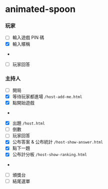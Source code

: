 # animated-spoon

### 玩家
- [ ] 輸入遊戲 PIN 碼
- [x] 輸入暱稱
- 
- [ ] 玩家回答

### 主持人
- [ ] 開局
- [x] 等待玩家都進場 `/host-add-me.html`
- [x] 點開始遊戲
- 
- [x] 出題 `/host.html`
- [ ] 倒數
- [ ] 玩家回答
- [x] 公布答案 & 公布統計 `/host-show-answer.html`
- [x] 點下一題
- [x] 公布計分板 `/host-show-ranking.html`
- 
- [ ] 頒獎台
- [ ] 結尾選單
